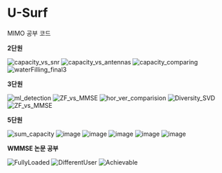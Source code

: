 # U-Surf
MIMO 공부 코드

**2단원**


![capacity_vs_snr](https://github.com/user-attachments/assets/e2dab5f0-64d1-4ac7-89f1-deb6fbe52f0a)
![capacity_vs_antennas](https://github.com/user-attachments/assets/2caa0414-4c9a-4c4a-adb1-abf3dab27c2d)
![capacity_comparing](https://github.com/user-attachments/assets/6657da9f-628b-489d-b980-ed9f0252258c)
![waterFilling_final3](https://github.com/user-attachments/assets/f0fb5278-836b-4887-96ac-e661a4c6c9a7)


**3단원**


![ml_detection](https://github.com/user-attachments/assets/e0f76639-3c92-47da-8c14-89559075646b)
![ZF_vs_MMSE](https://github.com/user-attachments/assets/cd5cdae9-5c06-4875-a0e3-9dc261609702)
![hor_ver_comparision](https://github.com/user-attachments/assets/d1964c9d-0ecc-4ca6-986e-d599e0f887ae)
![Diversity_SVD](https://github.com/user-attachments/assets/515b6b30-eed8-4d55-8866-696a1e10adf0)
![ZF_vs_MMSE](https://github.com/user-attachments/assets/4b301b00-4f54-4b3d-9049-7caac9574a73)

**5단원**


![sum_capacity](https://github.com/user-attachments/assets/aa0333cd-2614-41c8-ac3f-b797f8239727)
![image](https://github.com/user-attachments/assets/3a6c4bcb-c044-4f3a-ab59-44205453621e)
![image](https://github.com/user-attachments/assets/628e3e5c-5e75-4fac-8915-503272087920)
![image](https://github.com/user-attachments/assets/328c8deb-61b7-443d-840b-de9c0b4b3639)
![image](https://github.com/user-attachments/assets/c28c6b93-1f27-4ce8-9847-bb659d8392b2)
![image](https://github.com/user-attachments/assets/e3a13279-afaa-4534-8e25-1577a3683702)

**WMMSE 논문 공부**


![FullyLoaded](https://github.com/user-attachments/assets/278ccd6e-a356-4750-ad39-97c3740e75cb)
![DifferentUser](https://github.com/user-attachments/assets/38421c01-edad-4412-b90a-6c712144acbe)
![Achievable](https://github.com/user-attachments/assets/c76eda55-94f5-4f53-94dd-4f4357a6eb06)
